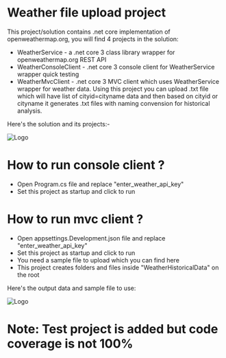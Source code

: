 # Weather file upload project
This project/solution contains .net core implementation of openweathermap.org, you will find 4 projects in the solution:
  - WeatherService - a .net core 3 class library wrapper for openweathermap.org REST API
  - WeatherConsoleClient - .net core 3 console client for WeatherService wrapper quick testing
  - WeatherMvcClient - .net core 3 MVC client which uses WeatherService wrapper for weather data. Using this project you can upload .txt file which will have list of cityid=cityname data and then based on cityid or cityname it generates .txt files with naming convension for historical analysis.

Here's the solution and its projects:-

![Logo](https://imgur.com/dqWFoB2.png)

# How to run console client ?
  - Open Program.cs file and replace "enter_weather_api_key"
  - Set this project as startup and click to run

# How to run mvc client ?
  - Open appsettings.Development.json file and replace "enter_weather_api_key"
  - Set this project as startup and click to run
  - You need a sample file to upload which you can find here 
  - This project creates folders and files inside "WeatherHistoricalData" on the root

Here's the output data and sample file to use:

![Logo](https://imgur.com/epN9hpD.png)

# Note: Test project is added but code coverage is not 100%
